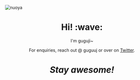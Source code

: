 ![nuoya](https://user-images.githubusercontent.com/96930989/210025750-f5becb00-0067-4754-be14-dd06e1cd244b.png)

<h1 align='center'> Hi! :wave:</h1>
<p align='center'>
I'm guguji~
</p>
<p align='center'>For enquiries, reach out @ guguuj or over on <a href="https://twitter.com/guguuj">Twitter</a>.</p>

<h1 align='center'><i>Stay awesome!</i></h1>
